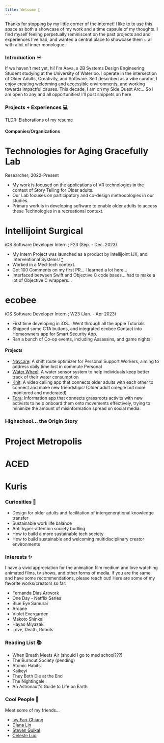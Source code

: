 ```yaml
---
title: Welcome 👋
---
```


Thanks for stopping by my little corner of the internet! I like to to use this space as both a showcase of my work and a time capsule of my thoughts. I find myself feeling perpetually reminiscent on the past projects and and experiences I've had, and wanted a central place to showcase them ~ all with a bit of inner monologue. 

### Introduction ☀️

If we haven't met yet, hi! I'm Aava, a 2B Systems Design Engineering Student studying at the University of Waterloo. I operate in the intersection of Older Adults, Creativity, and Software. Self described as a vibe curator, I enjoy creating welcoming and accessible environments, and working towards impactful causes. This decade, I am on my Side Quest Arc... So I am open to any and all opportunities! I'll post snippets on here 


### Projects + Experiences 💻

TLDR: Elaborations of my [resume](https://drive.google.com/drive/u/0/folders/1VMwLUJN7E6vW29dXCFM8K3nEaLJ2EuRb)

#### Companies/Organizations

# Technologies for Aging Gracefully Lab
Researcher; 2022-Present 

- My work is focused on the applications of VR technologies in the context of Story Telling for Older adults. 
- Our Lab focuses on participatory and co-design methodologies in our studies. 
- Primary work is in developing software to enable older adults to access these Technologies in a recreational context.  

# Intellijoint Surgical
iOS Software Developer Intern ; F23 (Sep. - Dec. 2023)

- My Intern Project was launched as a product by Intellijoint IJX, and Interventional Systems! [*](https://www.linkedin.com/posts/interventionalsystems_surgicalrobotics-healthcareinnovation-precisionmedicine-activity-7162777376978857984-_h2L/?utm_source=share&utm_medium=member_desktop)
- Worked in a Med-tech context. 
- Got 100 Comments on my first PR... I learned a lot here...
- Interfaced between Swift and Objective C code bases... had to make a lot of Objective C wrappers... 


# ecobee
iOS Software Developer Intern ; W23 (Jan. - Apr 2023)

- First time developing in iOS... Went through all the apple Tutorials 
- Shipped some CTA buttons, and integrated ecobee Contact into Homeowners app for Smart Security App. 
- Ran a bunch of Co-op events, including Assassins, and game nights! 

#### Projects
- [Navcare](https://devpost.com/software/navcare): A shift route optimizer for Personal Support Workers, aiming to address daily time lost in commute Personal 
- [Water Wheel](https://devpost.com/software/water-wheel): A water sensor system to help individuals keep better track of their water consumption
- [Knit](devpost.com/software/knit): A video calling app that connects older adults with each other to connect and make new friendships! (Older adult omegle but more monitored and moderated)
- [Tora](https://devpost.com/software/tora-70zn3e): Information app that connects grassroots activits with new activists to help onboard them onto movements effectively, trying to minimize the amount of misinformation spread on social media. 

### Highschool... the Origin Story

# Project Metropolis

# ACED 

# Kuris


### Curiosities 💭
- Design for older adults and facilitation of intergenerational knowledge transfer
- Sustainable work life balance
- Anti hyper-attention society budling 
- How to build a more sustainable tech society 
- How to build sustainable and welcoming multidisciplinary creator environments 

### Interests ✨
I have a vivid appreciation for the animation film medium and love watching animated films, tv shows, and other forms of media. If you are the same, and have some recommendations, please reach out! Here are some of my favorite works/creators so far: 

- [Fernanda Dias Artwork](https://www.youtube.com/@fernandadiasartwork)
- One Day - Netflix Series
- Blue Eye Samurai
- Arcane
- Violet Evergarden
- Makoto Shinkai
- Hayao Miyazaki
- Love, Death, Robots

### Reading List 📚
- When Breath Meets Air (should I go to med school???)
- The Burnout Society (pending)
- Atomic Habits
- Kaikeyi
- They Both Die at the End 
- The Nightingale
- An Astronaut's Guide to Life on Earth


### Cool People 🍻
Meet some of my friends...
- [Ivy Fan-Chiang](https://ivyfanchiang.ca/)
- [Diana Lin](https://lindiana.ca/)
- [Steven Guikal](https://fluix.one/)
- [Celeste Luo](https://dulldesk.github.io/)

<!-- 
This is a blank Quartz installation.
See the [documentation](https://quartz.jzhao.xyz) for how to get started. -->
